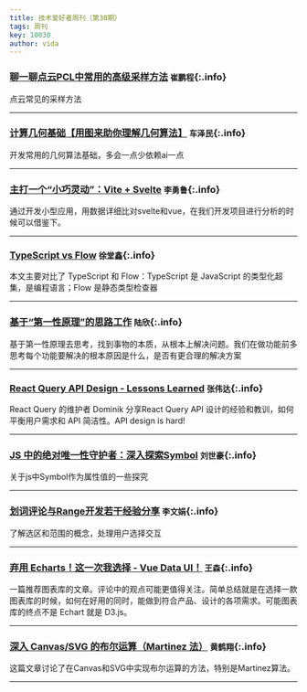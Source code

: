 ```yaml
---
title: 技术爱好者周刊（第30期）
tags: 周刊
key: 10030
author: vida
---
```


### [聊一聊点云PCL中常用的高级采样方法](https://blog.csdn.net/CV_Autobot/article/details/128722498)   `崔鹏程`{:.info}

点云常见的采样方法

---

### [计算几何基础【用图来助你理解几何算法】](https://blog.csdn.net/qq_45249273/article/details/123798461)   `车泽民`{:.info}

开发常用的几何算法基础，多会一点少依赖ai一点

---

### [主打一个“小巧灵动”：Vite + Svelte](https://mp.weixin.qq.com/s/pdk4n_O7_EW7ScwWmW072w)   `李勇鲁`{:.info}

通过开发小型应用，用数据详细比对svelte和vue，在我们开发项目进行分析的时候可以借鉴下。


---

### [TypeScript vs Flow](https://juejin.cn/post/7032115620569153566)   `徐堂鑫`{:.info}

本文主要对比了 TypeScript 和 Flow：TypeScript 是 JavaScript 的类型化超集，是编程语言；Flow 是静态类型检查器

---

### [基于“第一性原理”的思路工作](https://blog.csdn.net/ShiLuoHeroKing/article/details/143444951)   `陆欣`{:.info}

基于第一性原理去思考，找到事物的本质，从根本上解决问题。我们在做功能前多思考每个功能要解决的根本原因是什么，是否有更合理的解决方案

---

### [React Query API Design - Lessons Learned](https://tkdodo.eu/blog/react-query-api-design-lessons-learned)   `张伟达`{:.info}

React Query 的维护者 Dominik 分享React Query API 设计的经验和教训，如何平衡用户需求和 API 简洁性。API design is hard!

---

### [JS 中的绝对唯一性守护者：深入探索Symbol](https://juejin.cn/post/7446416541849829403)   `刘世豪`{:.info}

关于js中Symbol作为属性值的一些探究

---

### [划词评论与Range开发若干经验分享](https://www.zhangxinxu.com/wordpress/2022/09/js-selection-range/)   `李文娟`{:.info}

了解选区和范围的概念，处理用户选择交互

---

### [弃用 Echarts！这一次我选择 - Vue Data UI！](https://juejin.cn/post/7419272082595708955)   `王森`{:.info}

一篇推荐图表库的文章。评论中的观点可能更值得关注。简单总结就是在选择一款图表库的时候，如何在好用的同时，能做到符合产品、设计的各项需求。可能图表库的终点不是 Echart 就是 D3.js。

---

### [深入 Canvas/SVG 的布尔运算（Martinez 法）](https://developer.aliyun.com/article/1218743)   `黄鹤翔`{:.info}

这篇文章讨论了在Canvas和SVG中实现布尔运算的方法，特别是Martinez算法。

---

